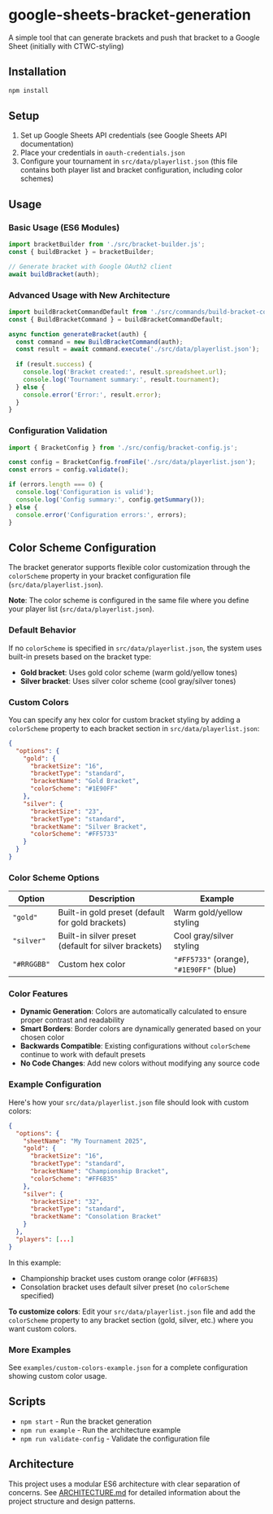 # google-sheets-bracket-generation
A simple tool that can generate brackets and push that bracket to a Google Sheet (initially with CTWC-styling)

## Installation

```bash
npm install
```

## Setup

1. Set up Google Sheets API credentials (see Google Sheets API documentation)
2. Place your credentials in `oauth-credentials.json`
3. Configure your tournament in `src/data/playerlist.json` (this file contains both player list and bracket configuration, including color schemes)

## Usage

### Basic Usage (ES6 Modules)

```javascript
import bracketBuilder from './src/bracket-builder.js';
const { buildBracket } = bracketBuilder;

// Generate bracket with Google OAuth2 client
await buildBracket(auth);
```

### Advanced Usage with New Architecture

```javascript
import buildBracketCommandDefault from './src/commands/build-bracket-command.js';
const { BuildBracketCommand } = buildBracketCommandDefault;

async function generateBracket(auth) {
  const command = new BuildBracketCommand(auth);
  const result = await command.execute('./src/data/playerlist.json');
  
  if (result.success) {
    console.log('Bracket created:', result.spreadsheet.url);
    console.log('Tournament summary:', result.tournament);
  } else {
    console.error('Error:', result.error);
  }
}
```

### Configuration Validation

```javascript
import { BracketConfig } from './src/config/bracket-config.js';

const config = BracketConfig.fromFile('./src/data/playerlist.json');
const errors = config.validate();

if (errors.length === 0) {
  console.log('Configuration is valid');
  console.log('Config summary:', config.getSummary());
} else {
  console.error('Configuration errors:', errors);
}
```

## Color Scheme Configuration

The bracket generator supports flexible color customization through the `colorScheme` property in your bracket configuration file (`src/data/playerlist.json`).

**Note**: The color scheme is configured in the same file where you define your player list (`src/data/playerlist.json`).

### Default Behavior

If no `colorScheme` is specified in `src/data/playerlist.json`, the system uses built-in presets based on the bracket type:
- **Gold bracket**: Uses gold color scheme (warm gold/yellow tones)
- **Silver bracket**: Uses silver color scheme (cool gray/silver tones)

### Custom Colors

You can specify any hex color for custom bracket styling by adding a `colorScheme` property to each bracket section in `src/data/playerlist.json`:

```json
{
  "options": {
    "gold": {
      "bracketSize": "16",
      "bracketType": "standard",
      "bracketName": "Gold Bracket",
      "colorScheme": "#1E90FF"
    },
    "silver": {
      "bracketSize": "23",
      "bracketType": "standard", 
      "bracketName": "Silver Bracket",
      "colorScheme": "#FF5733"
    }
  }
}
```

### Color Scheme Options

| Option | Description | Example |
|--------|-------------|---------|
| `"gold"` | Built-in gold preset (default for gold brackets) | Warm gold/yellow styling |
| `"silver"` | Built-in silver preset (default for silver brackets) | Cool gray/silver styling |
| `"#RRGGBB"` | Custom hex color | `"#FF5733"` (orange), `"#1E90FF"` (blue) |

### Color Features

- **Dynamic Generation**: Colors are automatically calculated to ensure proper contrast and readability
- **Smart Borders**: Border colors are dynamically generated based on your chosen color
- **Backwards Compatible**: Existing configurations without `colorScheme` continue to work with default presets
- **No Code Changes**: Add new colors without modifying any source code

### Example Configuration

Here's how your `src/data/playerlist.json` file should look with custom colors:

```json
{
  "options": {
    "sheetName": "My Tournament 2025",
    "gold": {
      "bracketSize": "16",
      "bracketType": "standard",
      "bracketName": "Championship Bracket",
      "colorScheme": "#FF6B35"
    },
    "silver": {
      "bracketSize": "32", 
      "bracketType": "standard",
      "bracketName": "Consolation Bracket"
    }
  },
  "players": [...]
}
```

In this example:
- Championship bracket uses custom orange color (`#FF6B35`)
- Consolation bracket uses default silver preset (no `colorScheme` specified)

**To customize colors**: Edit your `src/data/playerlist.json` file and add the `colorScheme` property to any bracket section (gold, silver, etc.) where you want custom colors.

### More Examples

See `examples/custom-colors-example.json` for a complete configuration showing custom color usage.

## Scripts

- `npm start` - Run the bracket generation
- `npm run example` - Run the architecture example
- `npm run validate-config` - Validate the configuration file

## Architecture

This project uses a modular ES6 architecture with clear separation of concerns. See [ARCHITECTURE.md](./ARCHITECTURE.md) for detailed information about the project structure and design patterns.
